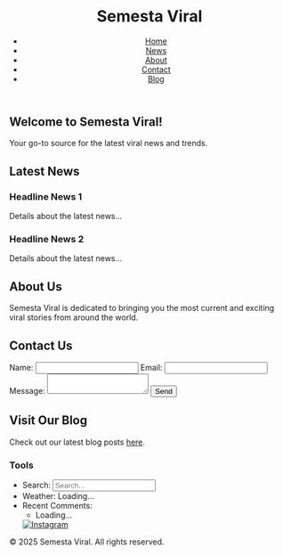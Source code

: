 <!DOCTYPE html>
<html lang="en">
<head>
    <meta charset="UTF-8">
    <meta name="viewport" content="width=device-width, initial-scale=1.0">
    <title>Semesta Viral</title>
    <link rel="stylesheet" href="styles.css">
</head>
<body>
    <header>
        <div class="container">
            <h1>Semesta Viral</h1>
            <nav>
                <ul>
                    <li><a href="#home">Home</a></li>
                    <li><a href="#news">News</a></li>
                    <li><a href="#about">About</a></li>
                    <li><a href="#contact +62 228 743 3680">Contact</a></li>
                    <li><a href="https://semestaviral.blogspot.com/?m=1" target="_blank">Blog</a></li>
                </ul>
            </nav>
        </div>
    </header>
    <main>
        <section id="home">
            <div class="container">
                <h2>Welcome to Semesta Viral!</h2>
                <p>Your go-to source for the latest viral news and trends.</p>
            </div>
        </section>
        <section id="news">
            <div class="container">
                <h2>Latest News</h2>
                <article>
                    <h3>Headline News 1</h3>
                    <p>Details about the latest news...</p>
                </article>
                <article>
                    <h3>Headline News 2</h3>
                    <p>Details about the latest news...</p>
                </article>
                <!-- Add more articles as needed -->
            </div>
        </section>
        <section id="about">
            <div class="container">
                <h2>About Us</h2>
                <p>Semesta Viral is dedicated to bringing you the most current and exciting viral stories from around the world.</p>
            </div>
        </section>
        <section id="contact">
            <div class="container">
                <h2>Contact Us</h2>
                <form action="#" method="post">
                    <label for="name">Name:</label>
                    <input type="text" id="name" name="name">
                    <label for="email">Email:</label>
                    <input type="email" id="email" name="email">
                    <label for="message">Message:</label>
                    <textarea id="message" name="message"></textarea>
                    <button type="submit">Send</button>
                </form>
            </div>
        </section>
        <section id="blog">
            <div class="container">
                <h2>Visit Our Blog</h2>
                <p>Check out our latest blog posts <a href="https://semestaviral.blogspot.com/?m=1" target="_blank">here</a>.</p>
            </div>
        </section>
    </main>
    <aside>
        <div class="container">
            <h3>Tools</h3>
            <ul>
                <li>Search: <input type="text" placeholder="Search..."></li>
                <li>Weather: <span id="weather">Loading...</span></li>
                <li>Recent Comments: <ul id="comments"><li>Loading...</li></ul></li>
                <!-- Add more tools as needed -->
               <a href="https://www.instagram.com/tila_neko?igsh=dDFqOWpqdmNzYWYy" target="_blank">
  <img src="path/ke/ikon/instagram.png" alt="Instagram">
</a> 
            </ul>
        </div>
    </aside>
    <footer>
        <div class="container">
            <p>&copy; 2025 Semesta Viral. All rights reserved.</p>
        </div>
    </footer>
</body>
</html>
